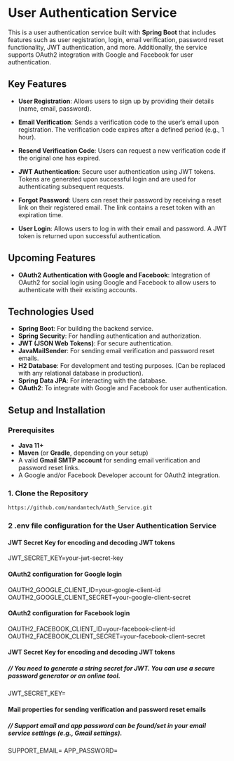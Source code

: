 
# User Authentication Service

This is a user authentication service built with **Spring Boot** that includes features such as user registration, login, email verification, password reset functionality, JWT authentication, and more. Additionally, the service supports OAuth2 integration with Google and Facebook for user authentication.

## Key Features

- **User Registration**: Allows users to sign up by providing their details (name, email, password).
  
- **Email Verification**: Sends a verification code to the user’s email upon registration. The verification code expires after a defined period (e.g., 1 hour).

- **Resend Verification Code**: Users can request a new verification code if the original one has expired.

- **JWT Authentication**: Secure user authentication using JWT tokens. Tokens are generated upon successful login and are used for authenticating subsequent requests.

- **Forgot Password**: Users can reset their password by receiving a reset link on their registered email. The link contains a reset token with an expiration time.

- **User Login**: Allows users to log in with their email and password. A JWT token is returned upon successful authentication.

## Upcoming Features

- **OAuth2 Authentication with Google and Facebook**: Integration of OAuth2 for social login using Google and Facebook to allow users to authenticate with their existing accounts.

## Technologies Used

- **Spring Boot**: For building the backend service.
- **Spring Security**: For handling authentication and authorization.
- **JWT (JSON Web Tokens)**: For secure authentication.
- **JavaMailSender**: For sending email verification and password reset emails.
- **H2 Database**: For development and testing purposes. (Can be replaced with any relational database in production).
- **Spring Data JPA**: For interacting with the database.
- **OAuth2**: To integrate with Google and Facebook for user authentication.


## Setup and Installation

### Prerequisites

- **Java 11+**
- **Maven** (or **Gradle**, depending on your setup)
- A valid **Gmail SMTP account** for sending email verification and password reset links.
- A Google and/or Facebook Developer account for OAuth2 integration.

### 1. Clone the Repository

```bash
https://github.com/nandantech/Auth_Service.git
```

### 2 .env file configuration for the User Authentication Service

#### JWT Secret Key for encoding and decoding JWT tokens
JWT_SECRET_KEY=your-jwt-secret-key

#### OAuth2 configuration for Google login
OAUTH2_GOOGLE_CLIENT_ID=your-google-client-id
OAUTH2_GOOGLE_CLIENT_SECRET=your-google-client-secret

#### OAuth2 configuration for Facebook login
OAUTH2_FACEBOOK_CLIENT_ID=your-facebook-client-id
OAUTH2_FACEBOOK_CLIENT_SECRET=your-facebook-client-secret

#### JWT Secret Key for encoding and decoding JWT tokens
##### // You need to generate a string secret for JWT. You can use a secure password generator or an online tool.
JWT_SECRET_KEY=

#### Mail properties for sending verification and password reset emails
##### // Support email and app password can be found/set in your email service settings (e.g., Gmail settings).
SUPPORT_EMAIL=
APP_PASSWORD=




